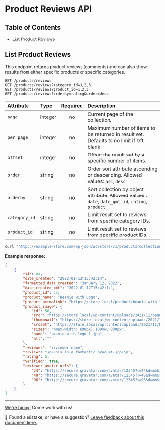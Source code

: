 # Product Reviews API <!-- omit in toc -->

## Table of Contents <!-- omit in toc -->

-   [List Product Reviews](#list-product-reviews)

## List Product Reviews

This endpoint returns product reviews (comments) and can also show results from either specific products or specific categories.

```http
GET /products/reviews
GET /products/reviews?category_id=1,2,3
GET /products/reviews?product_id=1,2,3
GET /products/reviews?orderby=rating&order=desc
```

| Attribute     | Type    | Required | Description                                                                                         |
| :------------ | :------ | :------: | :-------------------------------------------------------------------------------------------------- |
| `page`        | integer |    no    | Current page of the collection.                                                                     |
| `per_page`    | integer |    no    | Maximum number of items to be returned in result set. Defaults to no limit if left blank.           |
| `offset`      | integer |    no    | Offset the result set by a specific number of items.                                                |
| `order`       | string  |    no    | Order sort attribute ascending or descending. Allowed values: `asc`, `desc`                         |
| `orderby`     | string  |    no    | Sort collection by object attribute. Allowed values : `date`, `date_gmt`, `id`, `rating`, `product` |
| `category_id` | string  |    no    | Limit result set to reviews from specific category IDs.                                             |
| `product_id`  | string  |    no    | Limit result set to reviews from specific product IDs.                                              |

```sh
curl "https://example-store.com/wp-json/wc/store/v1/products/collection-data?calculate_price_range=true&calculate_attribute_counts=pa_size,pa_color&calculate_rating_counts=true"
```

**Example response:**

```json
[
	{
		"id": 83,
		"date_created": "2022-01-12T15:42:14",
		"formatted_date_created": "January 12, 2022",
		"date_created_gmt": "2022-01-12T15:42:14",
		"product_id": 33,
		"product_name": "Beanie with Logo",
		"product_permalink": "https://store.local/product/beanie-with-logo/",
		"product_image": {
			"id": 56,
			"src": "https://store.local/wp-content/uploads/2021/11/beanie-with-logo-1.jpg",
			"thumbnail": "https://store.local/wp-content/uploads/2021/11/beanie-with-logo-1-324x324.jpg",
			"srcset": "https://store.local/wp-content/uploads/2021/11/beanie-with-logo-1.jpg 800w, https://store.local/wp-content/uploads/2021/11/beanie-with-logo-1-324x324.jpg 324w, https://store.local/wp-content/uploads/2021/11/beanie-with-logo-1-100x100.jpg 100w, https://store.local/wp-content/uploads/2021/11/beanie-with-logo-1-416x416.jpg 416w, https://store.local/wp-content/uploads/2021/11/beanie-with-logo-1-300x300.jpg 300w, https://store.local/wp-content/uploads/2021/11/beanie-with-logo-1-150x150.jpg 150w, https://store.local/wp-content/uploads/2021/11/beanie-with-logo-1-768x768.jpg 768w",
			"sizes": "(max-width: 800px) 100vw, 800px",
			"name": "beanie-with-logo-1.jpg",
			"alt": ""
		},
		"reviewer": "reviewer-name",
		"review": "<p>This is a fantastic product.</p>\n",
		"rating": 5,
		"verified": true,
		"reviewer_avatar_urls": {
			"24": "https://secure.gravatar.com/avatar/12345?s=24&d=mm&r=g",
			"48": "https://secure.gravatar.com/avatar/12345?s=48&d=mm&r=g",
			"96": "https://secure.gravatar.com/avatar/12345?s=96&d=mm&r=g"
		}
	}
]
```

<!-- FEEDBACK -->

---

[We're hiring!](https://poocommerce.com/careers/) Come work with us!

🐞 Found a mistake, or have a suggestion? [Leave feedback about this document here.](https://github.com/poocommerce/poocommerce/issues/new?assignees=&labels=type%3A+documentation&template=suggestion-for-documentation-improvement-correction.md&title=Feedback%20on%20./src/StoreApi/docs/product-reviews.md)

<!-- /FEEDBACK -->


